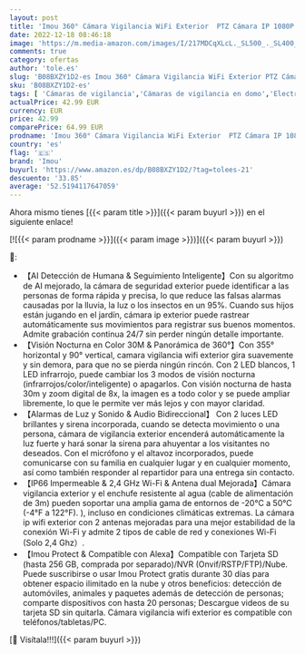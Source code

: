 ```yaml
---
layout: post
title: 'Imou 360° Cámara Vigilancia WiFi Exterior  PTZ Cámara IP 1080P  AI Detección de Humana  Seguimiento Automático  Sirena  Visión Nocturna Color 30M  Audio Bidireccional  IP66  Compatible con Alexa'
date: 2022-12-18 08:46:18
image: 'https://m.media-amazon.com/images/I/217MDCqXLcL._SL500_._SL400_.jpg'
comments: true
category: ofertas
author: 'tole.es'
slug: 'B08BXZY1D2-es Imou 360° Cámara Vigilancia WiFi Exterior PTZ Cámara IP...'
sku: 'B08BXZY1D2-es'
tags: [ 'Cámaras de vigilancia','Cámaras de vigilancia en domo','Electrónica','Fotografía y videocámaras','alexa','imou','🇪🇸', ]
actualPrice: 42.99 EUR
currency: EUR
price: 42.99
comparePrice: 64.99 EUR
prodname: 'Imou 360° Cámara Vigilancia WiFi Exterior  PTZ Cámara IP 1080P  AI Detección de Humana  Seguimiento Automático  Sirena  Visión Nocturna Color 30M  Audio Bidireccional  IP66  Compatible con Alexa'
country: 'es'
flag: '🇪🇸'
brand: 'Imou'
buyurl: 'https://www.amazon.es/dp/B08BXZY1D2/?tag=tolees-21'
descuento: '33.85'
average: '52.5194117647059'
---
```


Ahora mismo tienes [{{< param title >}}]({{< param buyurl >}}) en el siguiente enlace!

[![{{< param prodname >}}]({{< param image >}})]({{< param buyurl >}})

🔎:

- 【AI Detección de Humana & Seguimiento Inteligente】Con su algoritmo de AI mejorado, la cámara de seguridad exterior puede identificar a las personas de forma rápida y precisa, lo que reduce las falsas alarmas causadas por la lluvia, la luz o los insectos en un 95%. Cuando sus hijos están jugando en el jardín, cámara ip exterior puede rastrear automáticamente sus movimientos para registrar sus buenos momentos. Admite grabación continua 24/7 sin perder ningún detalle importante.
- 【Visión Nocturna en Color 30M & Panorámica de 360°】Con 355° horizontal y 90° vertical, camara vigilancia wifi exterior gira suavemente y sin demora, para que no se pierda ningún rincón. Con 2 LED blancos, 1 LED infrarrojo, puede cambiar los 3 modos de visión nocturna (infrarrojos/color/inteligente) o apagarlos. Con visión nocturna de hasta 30m y zoom digital de 8x, la imagen es a todo color y se puede ampliar libremente, lo que le permite ver más lejos y con mayor claridad.
- 【Alarmas de Luz y Sonido & Audio Bidireccional】 Con 2 luces LED brillantes y sirena incorporada, cuando se detecta movimiento o una persona, cámara de vigilancia exterior encenderá automáticamente la luz fuerte y hará sonar la sirena para ahuyentar a los visitantes no deseados. Con el micrófono y el altavoz incorporados, puede comunicarse con su familia en cualquier lugar y en cualquier momento, así como también responder al repartidor para una entrega sin contacto.
- 【IP66 Impermeable & 2,4 GHz Wi-Fi & Antena dual Mejorada】Cámara vigilancia exterior y el enchufe resistente al agua (cable de alimentación de 3m) pueden soportar una amplia gama de entornos de -20°C a 50°C (-4°F a 122°F). ), incluso en condiciones climáticas extremas. La cámara ip wifi exterior con 2 antenas mejoradas para una mejor estabilidad de la conexión Wi-Fi y admite 2 tipos de cable de red y conexiones Wi-Fi (Solo 2,4 Ghz）.
- 【Imou Protect & Compatible con Alexa】Compatible con Tarjeta SD (hasta 256 GB, comprada por separado)/NVR (Onvif/RSTP/FTP)/Nube. Puede suscribirse o usar Imou Protect gratis durante 30 días para obtener espacio ilimitado en la nube y otros beneficios: detección de automóviles, animales y paquetes además de detección de personas; comparte dispositivos con hasta 20 personas; Descargue videos de su tarjeta SD sin quitarla. Cámara vigilancia wifi exterior es compatible con teléfonos/tabletas/PC.

[🛒 Visítala!!!]({{< param buyurl >}})
